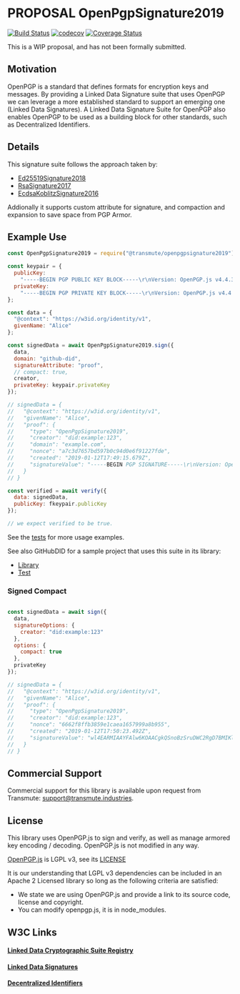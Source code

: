# PROPOSAL OpenPgpSignature2019

[![Build Status](https://travis-ci.org/transmute-industries/PROPOSAL-OpenPgpSignature2019.svg?branch=master)](https://travis-ci.org/transmute-industries/PROPOSAL-OpenPgpSignature2019) [![codecov](https://codecov.io/gh/transmute-industries/PROPOSAL-OpenPgpSignature2019/branch/master/graph/badge.svg)](https://codecov.io/gh/transmute-industries/PROPOSAL-OpenPgpSignature2019) [![Coverage Status](https://coveralls.io/repos/github/transmute-industries/PROPOSAL-OpenPgpSignature2019/badge.svg?branch=master)](https://coveralls.io/github/transmute-industries/PROPOSAL-OpenPgpSignature2019?branch=master)

This is a WIP proposal, and has not been formally submitted.

## Motivation

OpenPGP is a standard that defines formats for encryption keys and messages. By providing a Linked Data Signature suite that uses OpenPGP we can leverage a more established standard to support an emerging one (Linked Data Signatures). A Linked Data Signature Suite for OpenPGP also enables OpenPGP to be used as a building block for other standards, such as Decentralized Identifiers.

## Details

This signature suite follows the approach taken by:

- [Ed25519Signature2018](https://github.com/transmute-industries/Ed25519Signature2018)
- [RsaSignature2017](https://github.com/transmute-industries/RsaSignature2017)
- [EcdsaKoblitzSignature2016](https://github.com/transmute-industries/EcdsaKoblitzSignature2016)

Addionally it supports custom attribute for signature, and compaction and expansion to save space from PGP Armor.

## Example Use

```js
const OpenPgpSignature2019 = require("@transmute/openpgpsignature2019");

const keypair = {
  publicKey:
    "-----BEGIN PGP PUBLIC KEY BLOCK-----\r\nVersion: OpenPGP.js v4.4.3\r\nComment: https://openpgpjs.org\r\n\r\nxk8EXDT/8hMFK4EEAAoCAwQ22JuKLOw0REjgH3KPldvpQLyPbevO6nd/vs/h\r\nUyBgRDFhB66eam0Kg0K/bFspd7EqBQf5sg4MjtW2g+UlMNuAzRMiYWxpY2VA\r\nZXhhbXBsZS5jb20iwncEEBMIAB8FAlw0//IGCwkHCAMCBBUICgIDFgIBAhkB\r\nAhsDAh4BAAoJEEp6Ac0q7g1gohoBAP0pOtmgx6TSpL94tCTFL8jxjphNBfSG\r\neugvsDf/huzyAP9tSDRRCA6src6v/orOChQ0BbcM8zXVQw8K33I2yxAWRM5T\r\nBFw0//ISBSuBBAAKAgMENtibiizsNERI4B9yj5Xb6UC8j23rzup3f77P4VMg\r\nYEQxYQeunmptCoNCv2xbKXexKgUH+bIODI7VtoPlJTDbgAMBCAfCYQQYEwgA\r\nCQUCXDT/8gIbDAAKCRBKegHNKu4NYPkTAQDXNkA3BUEQEOVZ4MGMU3K1Z+Kp\r\n4jnuQCtaX6fQDMseBAEA8iIId8uCS7KXkQhxD9hPCZQ52ttDZI8S2/IRx/+S\r\nZF8=\r\n=/os5\r\n-----END PGP PUBLIC KEY BLOCK-----\r\n",
  privateKey:
    "-----BEGIN PGP PRIVATE KEY BLOCK-----\r\nVersion: OpenPGP.js v4.4.3\r\nComment: https://openpgpjs.org\r\n\r\nxaIEXDT/8hMFK4EEAAoCAwQ22JuKLOw0REjgH3KPldvpQLyPbevO6nd/vs/h\r\nUyBgRDFhB66eam0Kg0K/bFspd7EqBQf5sg4MjtW2g+UlMNuA/gkDCAAAAAAA\r\nAAAA4AAAAAAAAAAAAAAAAAAAAAB5UQ0maxamLRPs6EDvbJQVSBQYKcsF4adJ\r\njaxjHC3SQTnfNNLDsH5gegr1GDP5F6QjmSB2/AHNEyJhbGljZUBleGFtcGxl\r\nLmNvbSLCdwQQEwgAHwUCXDT/8gYLCQcIAwIEFQgKAgMWAgECGQECGwMCHgEA\r\nCgkQSnoBzSruDWCiGgEA/Sk62aDHpNKkv3i0JMUvyPGOmE0F9IZ66C+wN/+G\r\n7PIA/21INFEIDqytzq/+is4KFDQFtwzzNdVDDwrfcjbLEBZEx6YEXDT/8hIF\r\nK4EEAAoCAwQ22JuKLOw0REjgH3KPldvpQLyPbevO6nd/vs/hUyBgRDFhB66e\r\nam0Kg0K/bFspd7EqBQf5sg4MjtW2g+UlMNuAAwEIB/4JAwgAAAAAAAAAAOAA\r\nAAAAAAAAAAAAAAAAAAAAeVENJmsWpi0T7OhA72yUFUgUGCnLBeGnSY2sYxwt\r\n0kE53zTSw7B+YHoK9Rgz+RekI5kgdvwBwmEEGBMIAAkFAlw0//ICGwwACgkQ\r\nSnoBzSruDWD5EwEA1zZANwVBEBDlWeDBjFNytWfiqeI57kArWl+n0AzLHgQB\r\nAPIiCHfLgkuyl5EIcQ/YTwmUOdrbQ2SPEtvyEcf/kmRf\r\n=uotq\r\n-----END PGP PRIVATE KEY BLOCK-----\r\n"
};

const data = {
  "@context": "https://w3id.org/identity/v1",
  givenName: "Alice"
};

const signedData = await OpenPgpSignature2019.sign({
  data,
  domain: "github-did",
  signatureAttribute: "proof",
  // compact: true,
  creator,
  privateKey: keypair.privateKey
});

// signedData = {
//   "@context": "https://w3id.org/identity/v1",
//   "givenName": "Alice",
//   "proof": {
//     "type": "OpenPgpSignature2019",
//     "creator": "did:example:123",
//     "domain": "example.com",
//     "nonce": "a7c3d7657bd597b0c94d0e6f91227fde",
//     "created": "2019-01-12T17:49:15.679Z",
//     "signatureValue": "-----BEGIN PGP SIGNATURE-----\r\nVersion: OpenPGP.js v4.4.3\r\nComment: https://openpgpjs.org\r\n\r\nwl4EARMIAAYFAlw6KJwACgkQSnoBzSruDWCONgD+JToi7bLcxGJsj5ROGGb1\r\n2eEIKU7TRAfSaSAIirRDuycA/RhfTM29i8+YkuigQAwwEDJ111WzXDdFnR0w\r\nj9W4NkAJ\r\n=q5gA\r\n-----END PGP SIGNATURE-----\r\n"
//   }
// }

const verified = await verify({
  data: signedData,
  publicKey: fkeypair.publicKey
});

// we expect verified to be true.
```

See the [tests](./src/__tests__/OpenPgpSignature2019.spec.js) for more usage examples.

See also GitHubDID for a sample project that uses this suite in its library:

- [Library](https://github.com/decentralized-identity/github-did/blob/master/packages/lib/src/index.js#L127)
- [Test](https://github.com/decentralized-identity/github-did/blob/master/packages/lib/src/__tests__/didWallet.spec.js#L29)

### Signed Compact

```js

const signedData = await sign({
  data,
  signatureOptions: {
    creator: "did:example:123"
  },
  options: {
    compact: true
  },
  privateKey
});

// signedData = {
//   "@context": "https://w3id.org/identity/v1",
//   "givenName": "Alice",
//   "proof": {
//     "type": "OpenPgpSignature2019",
//     "creator": "did:example:123",
//     "nonce": "6662f8ffb3859e1caea1657999a8b955",
//     "created": "2019-01-12T17:50:23.492Z",
//     "signatureValue": "wl4EARMIAAYFAlw6KOAACgkQSnoBzSruDWC2RgD7BMIKlodtaNFk2ZTUDoAoCyixxGI82vbihWV6mZoVSxAA/2ppmNLf81F76rRBbWfuQdZJaRKVKu6pRk8uU8mJn4Tt=hKRg"
//   }
// }
```

## Commercial Support

Commercial support for this library is available upon request from
Transmute: support@transmute.industries.

## License

This library uses OpenPGP.js to sign and verify, as well as manage armored key encoding / decoding. OpenPGP.js is not modified in any way.

[OpenPGP.js](https://github.com/openpgpjs/openpgpjs) is LGPL v3, see its [LICENSE](https://github.com/openpgpjs/openpgpjs/blob/master/LICENSE)

It is our understanding that LGPL v3 dependencies can be included in an Apache 2 Licensed library so long as the following criteria are satisfied:

- We state we are using OpenPGP.js and provide a link to its source code, license and copyright.
- You can modify openpgp.js, it is in node_modules.

## W3C Links

#### [Linked Data Cryptographic Suite Registry](https://w3c-ccg.github.io/ld-cryptosuite-registry)

#### [Linked Data Signatures](https://w3c-dvcg.github.io/ld-signatures)

#### [Decentralized Identifiers](https://w3c-ccg.github.io/did-spec/)
